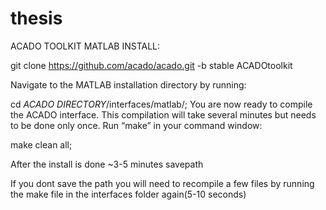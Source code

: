 # thesis


ACADO TOOLKIT MATLAB INSTALL:


git clone https://github.com/acado/acado.git -b stable ACADOtoolkit

Navigate to the MATLAB installation directory by running:

cd *ACADO DIRECTORY*/interfaces/matlab/;
You are now ready to compile the ACADO interface. This compilation will take several minutes but needs to be done only once. Run “make” in your command window:

make clean all;

After the install is done ~3-5 minutes
savepath

If you dont save the path you will need to recompile a few files by running the make file in the interfaces folder again(5-10 seconds)

